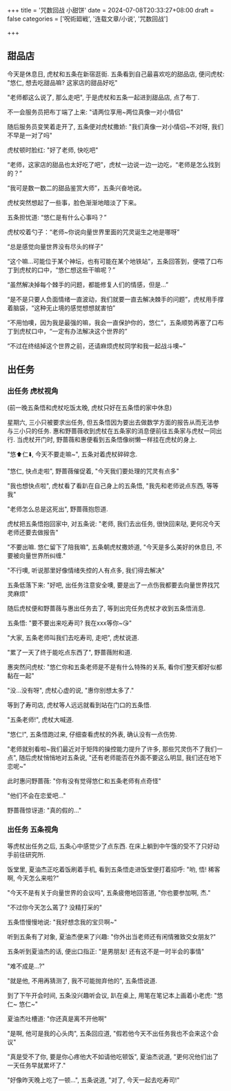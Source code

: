 +++
title = '咒数回战 小甜饼'
date = 2024-07-08T20:33:27+08:00
draft = false
categories = ['呪術廻戦', '连载文章/小说', '咒数回战']

+++

## 甜品店

今天是休息日, 虎杖和五条在新宿逛街. 五条看到自己最喜欢吃的甜品店, 便问虎杖: "悠仁, 想去吃甜品嘛? 这家店的甜品好吃"

"老师都这么说了, 那么走吧", 于是虎杖和五条一起进到甜品店, 点了布丁.

不一会服务员把布丁端了上来: "请两位享用~两位真像一对小情侣"

随后服务员变笑着走开了, 五条便对虎杖撒娇: "我们真像一对小情侣~不对呀, 我们不早是一对了吗"

虎杖顿时脸红: "好了老师, 快吃吧"

“老师，这家店的甜品也太好吃了吧”，虎杖一边说一边一边吃，“老师是怎么找到的？”

“我可是数一数二的甜品鉴赏大师”，五条兴奋地说。

虎杖突然想起了一些事，脸色渐渐地暗淡了下来。

五条担忧道: “悠仁是有什么心事吗？”

虎杖咬着勺子：“老师~你说向量世界里面的咒灵诞生之地是哪呀”

“总是感觉向量世界没有尽头的样子”

“这个嘛...可能位于某个神坛，也有可能在某个地铁站”，五条回答到，便喂了口布丁到虎杖的口中，“悠仁想这些干嘛呢？”

“虽然解决掉每个棘手的问题，都能修复人们的情感，但是...”

“是不是只要人负面情绪一直波动，我们就要一直去解决棘手的问题”，虎杖用手撑着脑袋，“这种无止境的感觉想想就害怕”

“不用怕噢，因为我是最强的嘛，我会一直保护你的，悠仁”，五条顺势再塞了口布丁到虎杖口中，“一定有办法解决这个世界的”

“不过在终结掉这个世界之前，还请麻烦虎杖同学和我一起战斗噢~”

## 出任务

### 出任务 虎杖视角

(前一晚五条悟和虎杖吃饭太晚, 虎杖只好在五条悟的家中休息)

星期六, 三小只被要求出任务, 但五条悟因为要出去做数学方面的报告从而无法参与三小只的任务. 惠和野蔷薇收到虎杖在五条家的消息便前往五条家与虎杖一同出行. 当虎杖开门时, 野蔷薇和惠便看到五条悟像树懒一样挂在虎杖的身上.

"悠⬆️仁⬇️, 今天不要走嘛~", 五条对着虎杖碎碎念.

"悠仁, 快点走啦", 野蔷薇催促着, "今天我们要处理的咒灵有点多"

"我也想快点啦", 虎杖看了看趴在自己身上的五条悟, "我先和老师说点东西, 等等我"

"老师怎么总是这死出", 野蔷薇抱怨道.

虎杖把五条悟抱回家中, 对五条说: "老师, 我们去出任务, 很快回来哒, 更何况今天老师还要去做报告"

"不要出嘛. 悠仁留下了陪我嘛", 五条朝虎杖撒娇道, "今天是多么美好的休息日, 不要被向量世界所纠缠."

"不行噢, 听说那里好像情绪失控的人有点多, 我们得去解决"

五条低落下来: "好吧, 出任务注意安全噢, 要是出了一点伤我都要去向量世界找咒灵麻烦"

随后虎杖便和野蔷薇与惠出任务去了, 等到出完任务虎杖才收到五条悟消息.

五条悟: "要不要出来吃寿司? 我在xxx等你~😘"

"大家, 五条老师叫我们去吃寿司, 走吧", 虎杖说道.

"累了一天了终于能吃点东西了", 野蔷薇附和道.

惠突然问虎杖: "悠仁你和五条老师是不是有什么特殊的关系, 看你们整天都好似都黏在一起"

"没...没有呀", 虎杖心虚的说, "惠你别想太多了."

等到了寿司店, 虎杖等人远远就看到站在门口的五条悟.

"五条老师!", 虎杖大喊道.

"悠仁!", 五条悟跑过来, 仔细查看虎杖的外表, 确认没有一点伤势.

"老师就别看啦~我们最近对于矩阵的操控能力提升了许多, 那些咒灵伤不了我们一点", 随后虎杖悄悄地对五条说, "还有老师能否在外面不要这么明显, 我们还在地下恋呢~"

此时惠问野蔷薇: "你有没有觉得悠仁和五条老师有点奇怪"

"他们不会在恋爱吧..."

野蔷薇惊讶道: "真的假的..."

### 出任务 五条视角

等虎杖出任务之后, 五条心中感觉少了点东西. 在床上躺到中午饿的受不了只好动手前往研究所.

饭堂里, 夏油杰正吃着饭刷着手机, 看到五条悟走进饭堂便打着招呼: "哟, 悟! 稀客啊, 今天怎么来啦?"

"今天不是有关于向量世界的会议吗", 五条疲倦地回答道, "你也要参加啊, 杰."

"不过你今天怎么蔫了? 没精打采的"

五条悟慢慢地说: "我好想念我的宝贝啊~"

听到五条有了对象, 夏油杰便来了兴趣: "你外出当老师还有闲情雅致交女朋友?"

五条听到夏油杰的话, 便出口指正: "是男朋友! 还有这不是一时半会的事情"

"难不成是...?"

"就是他, 不用再猜测了, 我不可能抛弃他的", 五条悟说道.

到了下午开会时间, 五条没兴趣听会议, 趴在桌上, 用笔在笔记本上画着小老虎: "悠仁~ 悠仁~"

夏油杰吐槽道: "你还真是离不开他啊"

"是啊, 他可是我的心头肉", 五条回应道, "假若他今天不出任务我也不会来这个会议"

"真是受不了你, 要是你心疼他大不如请他吃顿饭", 夏油杰说道, "更何况他们出了一天任务早就累坏了."

"好像昨天晚上吃了一顿...", 五条说道, "对了, 今天一起去吃寿司!"
